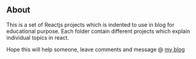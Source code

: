 ## About 

This is a set of Reactjs projects which is indented to use in blog for educational purpose. Each folder contain different projects which explain individual topics in react. 

Hope this will help someone, leave comments and message @ [my blog](https://developermblog.wordpress.com) 
